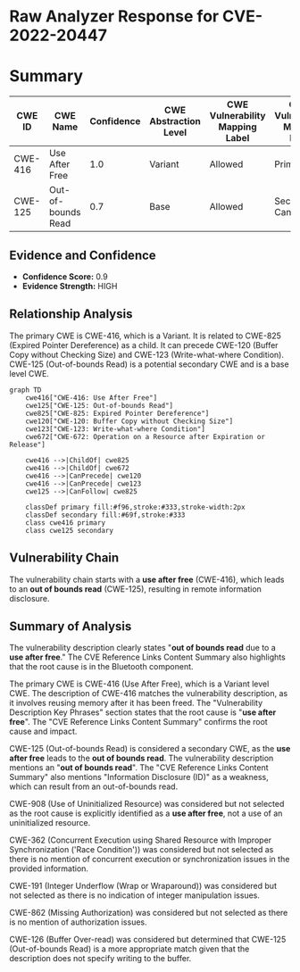 # Raw Analyzer Response for CVE-2022-20447

# Summary
| CWE ID | CWE Name | Confidence | CWE Abstraction Level | CWE Vulnerability Mapping Label | CWE-Vulnerability Mapping Notes |
|---|---|---|---|---|---|
| CWE-416 | Use After Free | 1.0 | Variant | Allowed | Primary CWE |
| CWE-125 | Out-of-bounds Read | 0.7 | Base | Allowed | Secondary Candidate |

## Evidence and Confidence

*   **Confidence Score:** 0.9
*   **Evidence Strength:** HIGH

## Relationship Analysis
The primary CWE is CWE-416, which is a Variant. It is related to CWE-825 (Expired Pointer Dereference) as a child. It can precede CWE-120 (Buffer Copy without Checking Size) and CWE-123 (Write-what-where Condition). CWE-125 (Out-of-bounds Read) is a potential secondary CWE and is a base level CWE.

```mermaid
graph TD
    cwe416["CWE-416: Use After Free"]
    cwe125["CWE-125: Out-of-bounds Read"]
    cwe825["CWE-825: Expired Pointer Dereference"]
    cwe120["CWE-120: Buffer Copy without Checking Size"]
    cwe123["CWE-123: Write-what-where Condition"]
    cwe672["CWE-672: Operation on a Resource after Expiration or Release"]
    
    cwe416 -->|ChildOf| cwe825
    cwe416 -->|ChildOf| cwe672
    cwe416 -->|CanPrecede| cwe120
    cwe416 -->|CanPrecede| cwe123
    cwe125 -->|CanFollow| cwe825

    classDef primary fill:#f96,stroke:#333,stroke-width:2px
    classDef secondary fill:#69f,stroke:#333
    class cwe416 primary
    class cwe125 secondary
```

## Vulnerability Chain
The vulnerability chain starts with a **use after free** (CWE-416), which leads to an **out of bounds read** (CWE-125), resulting in remote information disclosure.

## Summary of Analysis
The vulnerability description clearly states "**out of bounds read** due to a **use after free**." The CVE Reference Links Content Summary also highlights that the root cause is in the Bluetooth component.

The primary CWE is CWE-416 (Use After Free), which is a Variant level CWE. The description of CWE-416 matches the vulnerability description, as it involves reusing memory after it has been freed. The "Vulnerability Description Key Phrases" section states that the root cause is "**use after free**". The "CVE Reference Links Content Summary" confirms the root cause and impact.

CWE-125 (Out-of-bounds Read) is considered a secondary CWE, as the **use after free** leads to the **out of bounds read**. The vulnerability description mentions an "**out of bounds read**". The "CVE Reference Links Content Summary" also mentions "Information Disclosure (ID)" as a weakness, which can result from an out-of-bounds read.

CWE-908 (Use of Uninitialized Resource) was considered but not selected as the root cause is explicitly identified as a **use after free**, not a use of an uninitialized resource.

CWE-362 (Concurrent Execution using Shared Resource with Improper Synchronization ('Race Condition')) was considered but not selected as there is no mention of concurrent execution or synchronization issues in the provided information.

CWE-191 (Integer Underflow (Wrap or Wraparound)) was considered but not selected as there is no indication of integer manipulation issues.

CWE-862 (Missing Authorization) was considered but not selected as there is no mention of authorization issues.

CWE-126 (Buffer Over-read) was considered but determined that CWE-125 (Out-of-bounds Read) is a more appropriate match given that the description does not specify writing to the buffer.